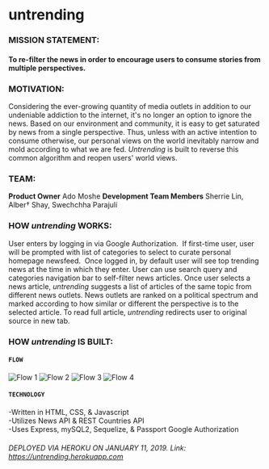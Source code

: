 
# untrending

### MISSION STATEMENT:

#### To re-filter the news in order to encourage users to consume stories from multiple perspectives.

### MOTIVATION: 

Considering the ever-growing quantity of media outlets in addition to our undeniable addiction to the internet, it's no longer an option to ignore the news. Based on our environment and community, it is easy to get saturated by news from a single perspective. Thus, unless with an active intention to consume otherwise, our personal views on the world inevitably narrow and mold according to what we are fed. *Untrending* is built to reverse this common algorithm and reopen users' world views.

### TEAM:
**Product Owner** Ado Moshe
**Development Team Members** Sherrie Lin, Alber† Shay, Swechchha Parajuli

### HOW *untrending* WORKS:

User enters by logging in via Google Authorization. 
If first-time user, user will be prompted with list of categories to select to curate personal homepage newsfeed. 
Once logged in, by default user will see top trending news at the time in which they enter. User can use search query and categories navigation bar to self-filter news articles.
Once user selects a news article, *untrending* suggests a list of articles of the same topic from different news outlets. News outlets are ranked on a political spectrum and marked according to how similar or different the perspective is to the selected article.
To read full article, *untrending* redirects user to original source in new tab.

### HOW *untrending* IS BUILT: 

#### `FLOW`

![Flow 1](public/assets/rmflow1.png)
![Flow 2](public/assets/rmflow2.png)
![Flow 3](public/assets/rmflow3.png)
![Flow 4](public/assets/rmflow4.png)

#### `TECHNOLOGY`

-Written in HTML, CSS, & Javascript<br/>
-Utilizes News API & REST Countries API<br/>
-Uses Express, mySQL2, Sequelize, & Passport Google Authorization

###### DEPLOYED VIA HEROKU ON JANUARY 11, 2019. Link: https://untrending.herokuapp.com






